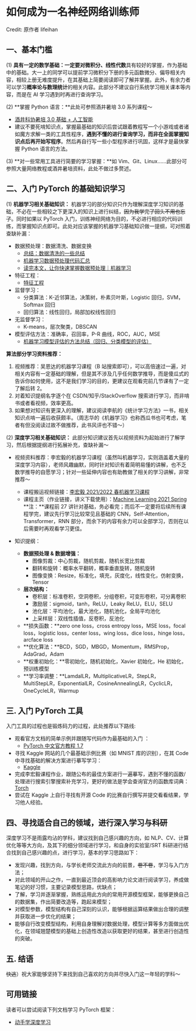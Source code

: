 # 如何成为一名神经网络训练师

Credit: 原作者 lifeihan

## 一、基本门槛

(1) **具有一定的数学基础：**一定要对**微积分、线性代数**具有较好的掌握，作为基础中的基础。大一上的同学可以提前学习微积分下册的多元函数微分、偏导相关内容，相较上册无难度提升，在其基础上简要阅读即可了解并掌握。此外，有余力者可以学习**概率论与数理统计**的相关内容。此部分不建议自行系统学习相关课本等内容，而是在 AI 学习遇到时再进行查询学习。

(2) **掌握 Python 语言：**此处可参照酒井暑培 3.0 系列课程～

- [酒井科协暑培 3.0 基础 + 人工智能](https://zhaochen20.notion.site/2ff7e897ee9847a4900206a52d895aa9)
- 建议不要死啃知识点，掌握最基础的知识后尝试跟着教程写一个小游戏或者诸如魔方求解一类的工具性程序，**遇到不懂的进行查询学习，而非在全面掌握知识点后再开始写程序**。然后再自行写一些小型程序进行巩固，这样才是最快掌握 Python 语言的方法。

(3) **对一些常用工具进行简要的学习掌握：**如 Vim、Git、Linux……此部分可参照大量网络教程或酒井暑培资料，此处不做过多赘述。

## 二、入门 PyTorch 的基础知识学习

(1) **机器学习相关基础知识：** 机器学习的部分知识只作为理解深度学习知识的基础，不必在一些相较之下更深入的知识上进行纠结，~~因为我学完了回头不用也忘了~~。同时如果以 PyTorch 入门，训练神经网络为目的，不必进行相应的代码训练，而掌握知识点即可。此处对应该掌握的机器学习基础知识做一提纲，可对照着查缺补漏：

- 数据预处理：数据清洗、数据变换
  - [总结：数据清洗的一些总结](https://blog.csdn.net/MrLevo520/article/details/77573757)
  - [机器学习数据预处理代码汇总](https://blog.csdn.net/weixin_35757704/article/details/89280715?ops_request_misc=%257B%2522request%255Fid%2522%253A%2522164553726516780264084676%2522%252C%2522scm%2522%253A%252220140713.130102334.pc%255Fall.%2522%257D&request_id=164553726516780264084676&biz_id=0&utm_medium=distribute.pc_search_result.none-task-blog-2)
  - [读完本文，让你快速掌握数据预处理｜机器学习](https://zhuanlan.zhihu.com/p/135237642)
- 特征工程：
  - [特征工程](https://blog.csdn.net/lc013/article/details/100033144?spm=1001.2101.3001.6650.3&utm_medium=distribute.pc_relevant.none-task-blog-2%7Edefault%7ECTRLIST%7ERate-3.pc_relevant_paycolumn_v3&depth_1-utm_source=distribute.pc_relevant.none-task-blog-2%7Edefault%7ECTRLIST%7ERate-3.pc_relevant_paycolumn_v3&utm_relevant_index=6)
- 监督学习：
  - 分类算法：K-近邻算法，决策树，朴素贝叶斯，Logistic 回归，SVM，Softmax 回归
  - 回归算法：线性回归，局部加权线性回归
- 无监督学习：
  - K-means，层次聚类，DBSCAN
- 模型评估方法：准确率，召回率，P-R 曲线，ROC，AUC，MSE
  - [机器学习模型评估的方法总结（回归、分类模型的评估）](https://blog.csdn.net/sinat_16388393/article/details/91427631?ops_request_misc=%257B%2522request%255Fid%2522%253A%2522164639688216780264063596%2522%252C%2522scm%2522%253A%252220140713.130102334..%2522%257D&request_id=164639688216780264063596&biz_id=0&utm_medium=distribute.pc_search_result.none-task-blog-2)

**算法部分学习资料推荐：**

1. 视频推荐：吴恩达的机器学习课程（B 站搜索即可），可以高倍速过一遍，对相关内容有一定基础的理解，但是其不涉及几乎任何数学推导，而是傻瓜式的告诉你如何使用，这不是我们学习的目的，更建议在观看完前几节课有了一定了解后转 2。
2. 对着知识提纲名字逐个在 CSDN/知乎/StackOverflow 搜索进行学习，而非啃书或者看视频，效率更高。
3. 如果想对知识有更深入的理解，建议阅读李航的《统计学习方法》一书，相关知识点啃一遍后收获颇丰。（周志华的《机器学习》也称西瓜书也可考虑，笔者有但没阅读过故不做推荐，此书风评也不错～）

(2) **深度学习相关基础知识：** 此部分知识建议首先以视频资料为起始进行了解学习，然后根据提纲进行拓展补充，查缺补漏～

- 视频资料推荐：李宏毅的机器学习课程（虽然叫机器学习，实则涵盖着大量的深度学习内容），老师风趣幽默，同时针对知识有着简明易懂的讲解，也不乏数学推导的自愿学习；针对一些延伸内容也有助教做了相关的学习讲解，非常推荐～
  - 课程搬运视频链接：[李宏毅 2021/2022 春机器学习课程](https://www.bilibili.com/video/BV1Wv411h7kN?spm_id_from=333.999.0.0)
  - 课程主页（作业链接，讲义下载使用）：[Machine Learning 2021 Spring](https://speech.ee.ntu.edu.tw/~hylee/ml/2021-spring.php)
    **注：**课程前 27 讲针对基础，务必看完；而后不一定要将后续所有课程学完，建议先行学习比较常见且基础的 CNN，Self-Attention，Transformer，RNN 部分，而余下的内容有余力可以全部学习，否则在以后需要时再观看学习更佳。

- 知识提纲：
  - **数据预处理 & 数据增强：** 
    - 图像剪裁：中心剪裁，随机剪裁，随机长宽比剪裁
    - 翻转和旋转：概率水平翻转，概率垂直旋转，随机旋转
    - 图像变换：Resize，标准化，填充，灰度化，线性变化，仿射变换，Tensor
  - **层次结构：**
    - 卷积层：标准卷积，空洞卷积，分组卷积，可变形卷积，可分离卷积
    - 激励层：sigmoid，tanh，ReLU，Leaky ReLU，ELU，SELU
    - 池化层：平均池化，最大池化，随机池化，全局平均池化
    - 上采样层：双线性插值，反卷积，反池化
  - **损失函数：**zero one loss，cross entropy loss，MSE loss，focal loss，logistic loss，center loss，wing loss，dice loss，hinge loss，arcface loss
  - **优化算法：**BCD，SGD，MBGD，Momentum，RMSProp，AdaGrad，Adam
  - **权重初始化：**零初始化，随机初始化，Xavier 初始化，He 初始化，预训练模型
  - **学习率调整：**LamdalLR，MultiplicativeLR，StepLR，MultiStepLR，ExponentialLR，CosineAnnealingLR，CyclicLR，OneCycleLR，Warmup

## 三. 入门 PyTorch 工具

入门工具的过程也是锻炼码力的过程，此处推荐以下路线:

- 观看官方文档的简单示例并跟随写代码作为最基础的入门 ：
  - [PyTorch 中文官方教程 1.7](https://pytorch.apachecn.org/#/docs/1.7/README)
- 寻找 Kaggle 网站的几个最基础示例比赛（如 MNIST 库的识别），在其 Code 中寻找基础的解决方案进行摹写学习：
  - [Kaggle](https://www.kaggle.com/)
- 完成李宏毅课程作业，跟随公布的最佳方案进行一遍摹写，遇到不懂的函数/处理进行搜索引擎搜索补充学习，更好的做法是学会查询官方的函数库词典：[Torch](https://pytorch.org/docs/stable/torch.html)
- 尝试在 Kaggle 上自行寻找有开源 Code 的比赛自行撰写并提交看看结果，学习他人经验。

## 四、寻找适合自己的领域，进行深入学习与科研

深度学习不是雨露均沾的学科，建议找到自己感兴趣的方向，如 NLP、CV、计算优化等等大方向，及其下的细分领域进行学习，和自身的实验室/SRT 科研进行结合找到自己感兴趣的点，进行学习，基本的学习思路如下：

- 发现兴趣，找到方向，与学长老师交流此方向的前景，~~卷不卷~~，学习与入门方法；
- 对此领域的开山之作，一直到最近顶会的高影响力论文进行阅读学习，养成做笔记的好习惯，主要记录模型思路，优缺点；
- 了解，学习并逐渐掌握，熟练运用此方向的常用开源模型框架，能够更换自己的数据集，作出简要改造等，跑起来模型；
- 对模型参数，模型结构有自己深刻的认识，能够根据运算结果做出合理的调整并获取进一步优化的结果；
- 能够自行改变模型结构，利用自身理解对数据处理，模型计算等多方面做出优化，在领域翘楚模型的基础上创造性改造以获取更好的结果，甚至进行创造性的突破。

## 五. 结语

~~快逃~~）祝大家能够坚持下来找到自己喜欢的方向并尽快入门这一年轻的学科～

## 可用链接

读者可以尝试阅读下列文档学习 PyTorch 框架：

- [动手学深度学习](https://zh-v2.d2l.ai/)
